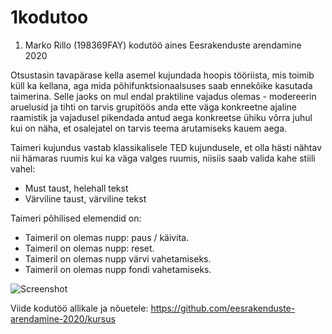 # 1kodutoo
1. Marko Rillo (198369FAY) kodutöö aines Eesrakenduste arendamine 2020

Otsustasin tavapärase kella asemel kujundada hoopis tööriista, mis toimib küll ka kellana, aga mida põhifunktsionaalsuses saab ennekõike kasutada taimerina. Selle jaoks on mul endal praktiline vajadus olemas - modereerin aruelusid ja tihti on tarvis grupitöös anda ette väga konkreetne ajaline raamistik ja vajadusel pikendada antud aega konkreetse ühiku võrra juhul kui on näha, et osalejatel on tarvis teema arutamiseks kauem aega. 

Taimeri kujundus vastab klassikalisele TED kujundusele, et olla hästi nähtav nii hämaras ruumis kui ka väga valges ruumis, niisiis saab valida kahe stiili vahel:
* Must taust, helehall tekst
* Värviline taust, värviline tekst

Taimeri põhilised elemendid on:
* Taimeril on olemas nupp: paus / käivita.
* Taimeril on olemas nupp: reset.
* Taimeril on olemas nupp värvi  vahetamiseks.
* Taimeril on olemas nupp fondi vahetamiseks.

![Screenshot](https://github.com/markorillo/1-kodutoo/blob/master/Timer_Screenshot.png)

Viide kodutöö allikale ja nõuetele:
https://github.com/eesrakenduste-arendamine-2020/kursus
